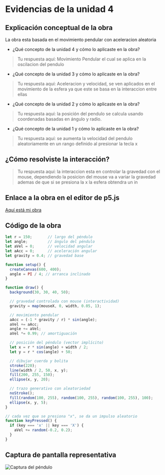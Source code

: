 # Evidencias de la unidad 4

## Explicación conceptual de la obra
La obra esta basada en el movimiento pendular con aceleracion aleatoria

* ¿Qué concepto de la unidad 4 y cómo lo aplicaste en la obra?
> Tu respuesta aquí: Movimiento Pendular el cual se aplica en la oscilacion del pendulo
>

* ¿Qué concepto de la unidad 3 y cómo lo aplicaste en la obra?
> Tu respuesta aquí: Aceleracion y velocidad, se ven aplicados en el movimiento de la esfera ya que este se basa en la interaccion entre ellas
>

* ¿Qué concepto de la unidad 2 y cómo lo aplicaste en la obra?
> Tu respuesta aquí: la posición del pendulo se calcula usando coordenadas basadas en ángulo y radio.
>

* ¿Qué concepto de la unidad 1 y cómo lo aplicaste en la obra?
> Tu respuesta aquí: se aumenta la velocidad del pendulo aleatoriamente en un rango definido al presionar la tecla x
>

## ¿Cómo resolviste la interacción?
> Tu respuesta aquí: la interaccion esta en controlar la gravedad con el mouse, dependiendo la posicion del mouse va a variar la gravedad ademas de que si se presiona la x la esfera obtendra un in
>

## Enlace a la obra en el editor de p5.js

[Aquí está mi obra](https://editor.p5js.org/quertuy1/sketches/GNcA22eD_)

## Código de la obra 

``` js
let r = 150;       // largo del péndulo
let angle;         // ángulo del péndulo
let aVel = 0;      // velocidad angular
let aAcc = 0;      // aceleración angular
let gravity = 0.4; // gravedad base

function setup() {
  createCanvas(600, 400);
  angle = PI / 4; // arranca inclinado
}

function draw() {
  background(30, 30, 40, 50);

  // gravedad controlada con mouse (interactividad)
  gravity = map(mouseX, 0, width, 0.05, 1);

  // movimiento pendular
  aAcc = (-1 * gravity / r) * sin(angle);
  aVel += aAcc;
  angle += aVel;
  aVel *= 0.99; // amortiguación

  // posición del péndulo (vector implícito)
  let x = r * sin(angle) + width / 2;
  let y = r * cos(angle) + 50;

  // dibujar cuerda y bolita
  stroke(220);
  line(width / 2, 50, x, y);
  fill(200, 255, 150);
  ellipse(x, y, 20);

  // trazo generativo con aleatoriedad
  noStroke();
  fill(random(100, 255), random(100, 255), random(100, 255), 100);
  ellipse(x, y, 5);
}

// cada vez que se presiona "x", se da un impulso aleatorio
function keyPressed() {
  if (key === 'x' || key === 'X') {
    aVel += random(-0.2, 0.2); 
  }
}

```

## Captura de pantalla representativa

![Captura del péndulo](https://cdn.discordapp.com/attachments/716834985306488894/1413498889394323486/image.png?ex=68bc26ec&is=68bad56c&hm=436b7e9aa74eebf83dcd9b74b1f4be9b25a05fb73b2032aaff744e660368f321)





